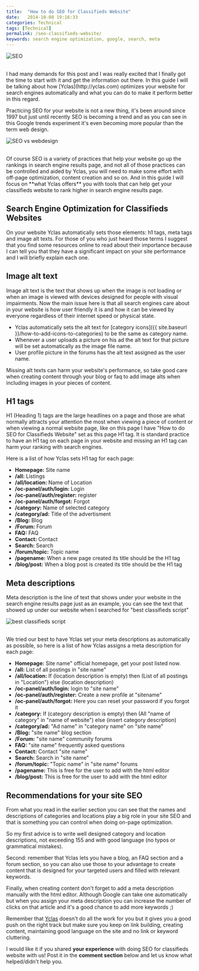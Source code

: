 ```yaml
---
title:  "How to do SEO for Classifieds Website"
date:   2014-10-08 19:16:33
categories: Technical
tags: [Technical]
permalink: /seo-classifieds-website/
keywords: search engine optimization, google, search, meta
---
```

![SEO](//open-classifieds.com/wp-content/uploads/2014/10/1280x853xseo-441400_1280.jpg.pagespeed.ic.wun0znMF64.jpg)

<br>
I had many demands for this post and I was really excited that I finally got the time to start with it and get the information out there. In this guide I will be talking about how [Yclas](http://yclas.com) optimizes your website for search engines automatically and what you can do to make it perform better in this regard.

Practicing SEO for your website is not a new thing, it's been around since 1997 but just until recently SEO is becoming a trend and as you can see in this Google trends experiment it's even becoming more popular than the term web design.

![SEO vs webdesign](//open-classifieds.com/wp-content/uploads/2014/10/SEO-vs-webdesign-1024x573.png)

<br>
Of course SEO is a variety of practices that help your website go up the rankings in search engine results page, and not all of those practices can be controlled and aided by Yclas, you will need to make some effort with off-page optimization, content creation and so on. And in this guide I will focus on **what Yclas offers** you with tools that can help get your classifieds website to rank higher in search engine results page.

## Search Engine Optimization for Classifieds Websites

On your website Yclas automatically sets those elements: h1 tags, meta tags and image alt texts. For those of you who just heard those terms I suggest that you find some resources online to read about their importance because I can tell you that they have a significant impact on your site performance and I will briefly explain each one.

## Image alt text

Image alt text is the text that shows up when the image is not loading or when an image is viewed with devices designed for people with visual impairments. Now the main issue here is that all search engines care about in your website is how user friendly it is and how it can be viewed by everyone regardless of their internet speed or physical state.

- Yclas automatically sets the alt text for [category icons]({{ site.baseurl }}/how-to-add-icons-to-categories) to be the same as category name. 
- Whenever a user uploads a picture on his ad the alt text for that picture will be set automatically as the image file name. 
- User profile picture in the forums has the alt text assigned as the user name.

Missing alt texts can harm your website's performance, so take good care when creating content through your blog or faq to add image alts when including images in your pieces of content.

## H1 tags

H1 (Heading 1) tags are the large headlines on a page and those are what normally attracts your attention the most when viewing a piece of content or when viewing a normal website page, like on this page I have "How to do SEO for Classifieds Website" set as this page H1 tag. It is standard practice to have an H1 tag on each page in your website and missing an H1 tag can harm your ranking with search engines.

Here is a list of how Yclas sets H1 tag for each page:

+ **Homepage:** Site name
+ **/all:** Listings
+ **/all/location:** Name of Location
+ **/oc-panel/auth/login:** Login
+ **/oc-panel/auth/register:** register
+ **/oc-panel/auth/forgot:** Forgot
+ **/category:** Name of selected category
+ **/category/ad:** Title of the advertisment
+ **/Blog:** Blog
+ **/Forum:** Forum
+ **FAQ:** FAQ
+ **Contact:** Contact
+ **Search:** Search
+ **/forum/topic:** Topic name
+ **/pagename:** When a new page created its title should be the H1 tag
+ **/blog/post:** When a blog post is created its title should be the H1 tag

## Meta descriptions

Meta description is the line of text that shows under your website in the search engine results page just as an example, you can see the text that showed up under our website when I searched for "best classifieds script"

![best classifieds script]({{site.baseurl}}/images/seo-classifieds.png)

<br>
We tried our best to have Yclas set your meta descriptions as automatically as possible, so here is a list of how Yclas assigns a meta description for each page:

+ **Homepage:** Site name" official homepage, get your post listed now.
+ **/all:** List of all postings in "site name"
+ **/all/location:** If (location description is empty) then (List of all postings in "Location") else (location description)
+ **/oc-panel/auth/login:** login to "site name"
+ **/oc-panel/auth/register:** Create a new profile at "sitename"
+ **/oc-panel/auth/forgot:** Here you can reset your password if you forgot it
+ **/category:** If (category description is empty) then (All "name of category" in "name of website") else (insert category description)
+ **/category/ad:** "Ad name" in "category name" on "site name"
+ **/Blog:** "site name" blog section
+ **/Forum:** "site name" community forums
+ **FAQ:** "site name" frequently asked questions
+ **Contact:** Contact "site name"
+ **Search:** Search in "site name"
+ **/forum/topic:** "Topic name" in "site name" forums
+ **/pagename:** This is free for the user to add with the html editor
+ **/blog/post:** This is free for the user to add with the html editor

## Recommendations for your site SEO

From what you read in the earlier section you can see that the names and descriptions of categories and locations play a big role in your site SEO and that is something you can control when doing on-page optimization.

So my first advice is to write well designed category and location descriptions, not exceeding 155 and with good language (no typos or grammatical mistakes).

Second: remember that Yclas lets you have a blog, an FAQ section and a forum section, so you can also use those to your advantage to create content that is designed for your targeted users and filled with relevant keywords.

Finally, when creating content don't forget to add a meta description manually with the html editor. Although Google can take one automatically but when you assign your meta description you can increase the number of clicks on that article and it's a good chance to add more keywords ;)

Remember that [Yclas](http://yclas.com) doesn't do all the work for you but it gives you a good push on the right track but make sure you keep on link building, creating content, maintaining good language on the site and no link or keyword cluttering.

I would like it if you shared **your experience** with doing SEO for classifieds website with us! Post it in the **comment section** below and let us know what helped/didn't help you.

